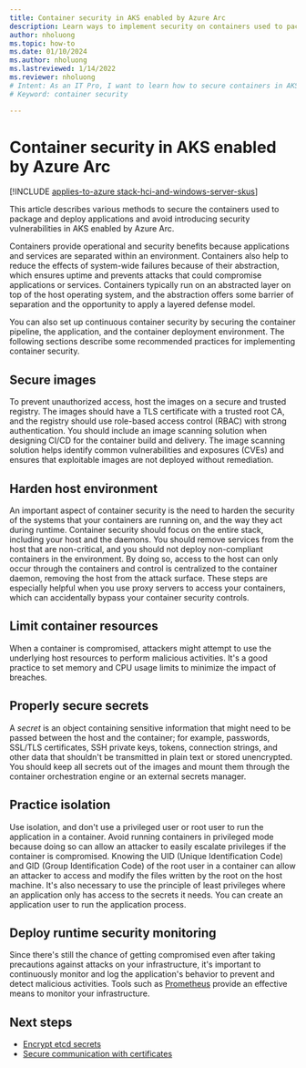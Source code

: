 ```yaml
---
title: Container security in AKS enabled by Azure Arc
description: Learn ways to implement security on containers used to package and deploy applications in AKS enabled by Arc.
author: nholuong
ms.topic: how-to
ms.date: 01/10/2024
ms.author: nholuong 
ms.lastreviewed: 1/14/2022
ms.reviewer: nholuong
# Intent: As an IT Pro, I want to learn how to secure containers in AKS Arc.
# Keyword: container security

---
```


# Container security in AKS enabled by Azure Arc

[!INCLUDE [applies-to-azure stack-hci-and-windows-server-skus](includes/aks-hci-applies-to-skus/aks-hybrid-applies-to-azure-stack-hci-windows-server-sku.md)]

This article describes various methods to secure the containers used to package and deploy applications and avoid introducing security vulnerabilities in AKS enabled by Azure Arc.

Containers provide operational and security benefits because applications and services are separated within an environment. Containers also help to reduce the effects of system-wide failures because of their abstraction, which ensures uptime and prevents attacks that could compromise applications or services. Containers typically run on an abstracted layer on top of the host operating system, and the abstraction offers some barrier of separation and the opportunity to apply a layered defense model.

You can also set up continuous container security by securing the container pipeline, the application, and the container deployment environment. The following sections describe some recommended practices for implementing container security.

## Secure images

To prevent unauthorized access, host the images on a secure and trusted registry. The images should have a TLS certificate with a trusted root CA, and the registry should use role-based access control (RBAC) with strong authentication. You should include an image scanning solution when designing CI/CD for the container build and delivery. The image scanning solution helps identify common vulnerabilities and exposures (CVEs) and ensures that exploitable images are not deployed without remediation.

## Harden host environment

An important aspect of container security is the need to harden the security of the systems that your containers are running on, and the way they act during runtime. Container security should focus on the entire stack, including your host and the daemons. You should remove services from the host that are non-critical, and you should not deploy non-compliant containers in the environment. By doing so, access to the host can only occur through the containers and control is centralized to the container daemon, removing the host from the attack surface. These steps are especially helpful when you use proxy servers to access your containers, which can accidentally bypass your container security controls.

## Limit container resources

When a container is compromised, attackers might attempt to use the underlying host resources to perform malicious activities. It's a good practice to set memory and CPU usage limits to minimize the impact of breaches.

## Properly secure secrets

A *secret* is an object containing sensitive information that might need to be passed between the host and the container; for example, passwords, SSL/TLS certificates, SSH private keys, tokens, connection strings, and other data that shouldn't be transmitted in plain text or stored unencrypted. You should keep all secrets out of the images and mount them through the container orchestration engine or an external secrets manager.

## Practice isolation

Use isolation, and don't use a privileged user or root user to run the application in a container. Avoid running containers in privileged mode because doing so can allow an attacker to easily escalate privileges if the container is compromised. Knowing the UID (Unique Identification Code) and GID (Group Identification Code) of the root user in a container can allow an attacker to access and modify the files written by the root on the host machine. It's also necessary to use the principle of least privileges where an application only has access to the secrets it needs. You can create an application user to run the application process.

## Deploy runtime security monitoring

Since there's still the chance of getting compromised even after taking precautions against attacks on your infrastructure, it's important to continuously monitor and log the application's behavior to prevent and detect malicious activities. Tools such as [Prometheus](https://github.com/prometheus/prometheus) provide an effective means to monitor your infrastructure.

## Next steps

- [Encrypt etcd secrets](encrypt-secrets.md)
- [Secure communication with certificates](secure-communication.md)
